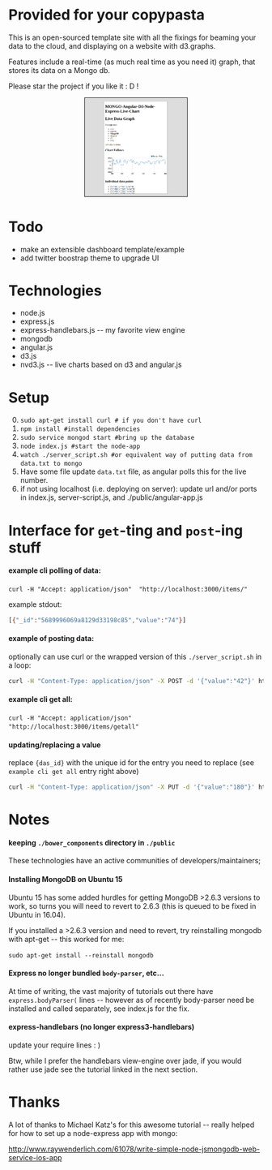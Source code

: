 # Provided for your copypasta

This is an open-sourced template site with all the fixings for beaming your data to the cloud, and displaying on a website with d3.graphs.

Features include a real-time (as much real time as you need it) graph, that stores its data on a Mongo db.

Please star the project if you like it : D !

<p align="center">
  <img src="./public/img/2016-01-13_lookcurrent.png" style="border-style:solid;border-width:1px;" width="40%">
</p>

# Todo

* make an extensible dashboard template/example
* add twitter boostrap theme to upgrade UI

# Technologies

* node.js
* express.js
* express-handlebars.js -- my favorite view engine
* mongodb
* angular.js
* d3.js
* nvd3.js -- live charts based on d3 and angular.js

# Setup

0. `sudo apt-get install curl # if you don't have curl`
1. `npm install #install dependencies`
2. `sudo service mongod start #bring up the database`
3. `node index.js #start the node-app`
4. `watch ./server_script.sh #or equivalent way of putting data from data.txt to mongo`
5.  Have some file update `data.txt` file, as angular polls this for the live number.
6.  if not using localhost (i.e. deploying on server): update url and/or ports in index.js, server-script.js,  and ./public/angular-app.js


# Interface for `get`-ting and `post`-ing stuff


#### example cli polling of data:

`curl -H "Accept: application/json"  "http://localhost:3000/items/"`

example stdout:

```sh
[{"_id":"5689996069a8129d33198c85","value":"74"}]
```

#### example of posting data:

optionally can use curl or the wrapped version of this `./server_script.sh` in a loop:

```sh
curl -H "Content-Type: application/json" -X POST -d '{"value":"42"}' http://localhost:3000/items
```
#### example cli get all:

`curl -H "Accept: application/json"  "http://localhost:3000/items/getall"`


#### updating/replacing a value

replace `{das_id}` with the unique id for the entry you need to replace (see `example cli get all` entry right above)

```sh
curl -H "Content-Type: application/json" -X PUT -d '{"value":"180"}' http://localhost:3000/items/{das_id}
```

# Notes

#### keeping `./bower_components` directory in `./public`

These technologies have an active communities of developers/maintainers; 

#### Installing MongoDB on Ubuntu 15

Ubuntu 15 has some added hurdles for getting MongoDB >2.6.3 versions to work, so turns you will need to revert to 2.6.3 (this is queued to be fixed in Ubuntu in 16.04).

If you installed a >2.6.3 version and need to revert, try reinstalling mongodb with apt-get -- this worked for me:

`sudo apt-get install --reinstall mongodb`


#### Express no longer bundled `body-parser`, etc...

At time of writing, the vast majority of tutorials out there have `express.bodyParser(` lines -- however as of recently body-parser need be installed and called separately, see index.js for the fix.

#### express-handlebars (no longer express3-handlebars)

update your require lines : )

Btw, while I prefer the handlebars view-engine over jade, if you would rather use jade see the tutorial linked in the next section.

# Thanks

A lot of thanks to Michael Katz's for this awesome tutorial -- really helped for how to set up a node-express app with mongo:

http://www.raywenderlich.com/61078/write-simple-node-jsmongodb-web-service-ios-app

